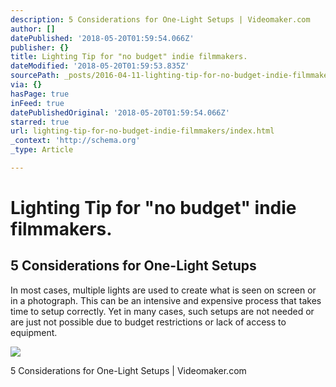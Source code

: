 ```yaml
---
description: 5 Considerations for One-Light Setups | Videomaker.com
author: []
datePublished: '2018-05-20T01:59:54.066Z'
publisher: {}
title: Lighting Tip for "no budget" indie filmmakers.
dateModified: '2018-05-20T01:59:53.835Z'
sourcePath: _posts/2016-04-11-lighting-tip-for-no-budget-indie-filmmakers.md
via: {}
hasPage: true
inFeed: true
datePublishedOriginal: '2018-05-20T01:59:54.066Z'
starred: true
url: lighting-tip-for-no-budget-indie-filmmakers/index.html
_context: 'http://schema.org'
_type: Article

---
```

# Lighting Tip for "no budget" indie filmmakers.

<article style=""><h1>5 Considerations for One-Light Setups</h1><p>In most cases, multiple lights are used to create what is seen on screen or in a photograph. This can be an intensive and expensive process that takes time to setup correctly. Yet in many cases, such setups are not needed or are just not possible due to budget restrictions or lack of access to equipment.</p><img src="http://static.videomaker.com/sites/videomaker.com/files/articles/18640/353-C03-Lighting-primary.png" /></article>

5 Considerations for One-Light Setups | Videomaker.com